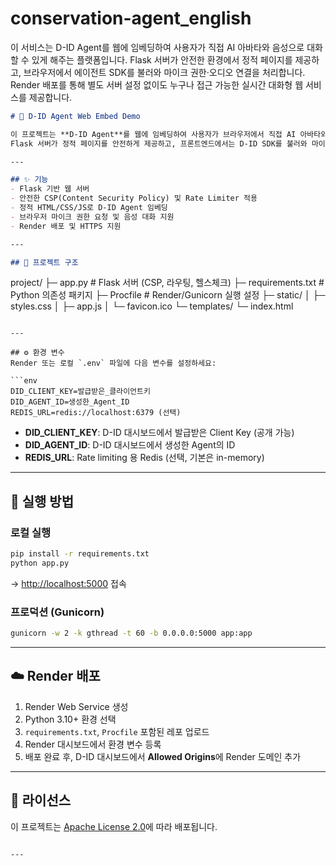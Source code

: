 # conservation-agent_english
이 서비스는 D-ID Agent를 웹에 임베딩하여 사용자가 직접 AI 아바타와 음성으로 대화할 수 있게 해주는 플랫폼입니다. Flask 서버가 안전한 환경에서 정적 페이지를 제공하고, 브라우저에서 에이전트 SDK를 불러와 마이크 권한·오디오 연결을 처리합니다. Render 배포를 통해 별도 서버 설정 없이도 누구나 접근 가능한 실시간 대화형 웹 서비스를 제공합니다.

```markdown
# 🎤 D-ID Agent Web Embed Demo

이 프로젝트는 **D-ID Agent**를 웹에 임베딩하여 사용자가 브라우저에서 직접 AI 아바타와 실시간으로 대화할 수 있는 데모 서비스입니다.  
Flask 서버가 정적 페이지를 안전하게 제공하고, 프론트엔드에서는 D-ID SDK를 불러와 마이크 권한·오디오 연결을 관리합니다. Render 등 PaaS 환경에서 손쉽게 배포할 수 있습니다.

---

## ✨ 기능
- Flask 기반 웹 서버
- 안전한 CSP(Content Security Policy) 및 Rate Limiter 적용
- 정적 HTML/CSS/JS로 D-ID Agent 임베딩
- 브라우저 마이크 권한 요청 및 음성 대화 지원
- Render 배포 및 HTTPS 지원

---

## 📂 프로젝트 구조
```

project/
├─ app.py              # Flask 서버 (CSP, 라우팅, 헬스체크)
├─ requirements.txt    # Python 의존성 패키지
├─ Procfile            # Render/Gunicorn 실행 설정
├─ static/
│   ├─ styles.css
│   ├─ app.js
│   └─ favicon.ico
└─ templates/
└─ index.html

````

---

## ⚙️ 환경 변수
Render 또는 로컬 `.env` 파일에 다음 변수를 설정하세요:

```env
DID_CLIENT_KEY=발급받은_클라이언트키
DID_AGENT_ID=생성한_Agent_ID
REDIS_URL=redis://localhost:6379 (선택)
````

* **DID\_CLIENT\_KEY**: D-ID 대시보드에서 발급받은 Client Key (공개 가능)
* **DID\_AGENT\_ID**: D-ID 대시보드에서 생성한 Agent의 ID
* **REDIS\_URL**: Rate limiting 용 Redis (선택, 기본은 in-memory)

---

## 🚀 실행 방법

### 로컬 실행

```bash
pip install -r requirements.txt
python app.py
```

→ [http://localhost:5000](http://localhost:5000) 접속

### 프로덕션 (Gunicorn)

```bash
gunicorn -w 2 -k gthread -t 60 -b 0.0.0.0:5000 app:app
```

---

## ☁️ Render 배포

1. Render Web Service 생성
2. Python 3.10+ 환경 선택
3. `requirements.txt`, `Procfile` 포함된 레포 업로드
4. Render 대시보드에서 환경 변수 등록
5. 배포 완료 후, D-ID 대시보드에서 **Allowed Origins**에 Render 도메인 추가

---

## 📜 라이선스

이 프로젝트는 [Apache License 2.0](https://www.apache.org/licenses/LICENSE-2.0)에 따라 배포됩니다.

```

---

